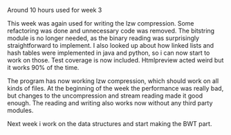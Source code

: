Around 10 hours used for week 3

This week was again used for writing the lzw compression. Some refactoring was
done and unnecessary code was removed. The bitstring module is no longer
needed, as the binary reading was surprisingly straightforward to implement. I
also looked up about how linked lists and hash tables were implemented in java
and python, so i can now start to work on those. Test coverage is now included.
Htmlpreview acted weird but it works 90% of the time.

The program has now working lzw compression, which should work on all kinds of
files. At the beginning of the week the performance was really bad, but changes
to the uncompression and stream reading made it good enough. The reading
and writing also works now without any third party modules. 

Next week i work on the data structures and start making the BWT part.
